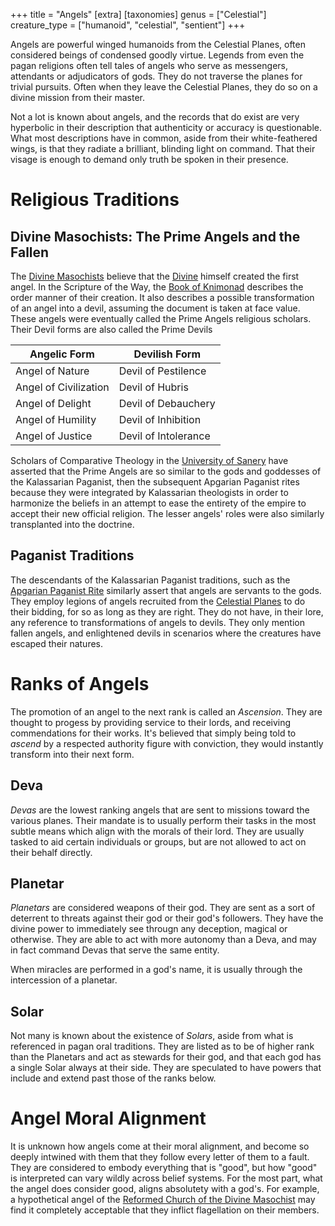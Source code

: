 +++
title = "Angels"
[extra]
[taxonomies]
genus = ["Celestial"]
creature_type = ["humanoid", "celestial", "sentient"]
+++

Angels are powerful winged humanoids from the Celestial Planes, often considered beings of condensed goodly virtue. Legends from even the pagan religions often tell tales of angels who serve as messengers, attendants or adjudicators of gods. They do not traverse the planes for trivial pursuits. Often when they leave the Celestial Planes, they do so on a divine mission from their master.

Not a lot is known about angels, and the records that do exist are very hyperbolic in their description that authenticity or accuracy is questionable. What most descriptions have in common, aside from their white-feathered wings, is that they radiate a brilliant, blinding light on command. That their visage is enough to demand only truth be spoken in their presence.

# Religious Traditions

## Divine Masochists: The Prime Angels and the Fallen
The [Divine Masochists](@/organizations/orthodox-divine-masochist.md) believe that the [Divine](@/characters/divine-masochist.md) himself created the first angel. In the Scripture of the Way, the [Book of Knimonad](@/religions/divine-masochism/orthodox/doctrine/knimonad.md) describes the order manner of their creation. It also describes a possible transformation of an angel into a devil, assuming the document is taken at face value. These angels were eventually called the Prime Angels religious scholars. Their Devil forms are also called the Prime Devils

| Angelic Form          | Devilish Form        |
| --------------------- | -------------------- |
| Angel of Nature       | Devil of Pestilence  |
| Angel of Civilization | Devil of Hubris      |
| Angel of Delight      | Devil of Debauchery  |
| Angel of Humility     | Devil of Inhibition  |
| Angel of Justice      | Devil of Intolerance |

Scholars of Comparative Theology in the [University of Sanery](@/organizations/university-of-sanery.md) have asserted that the Prime Angels are so similar to the gods and goddesses of the Kalassarian Paganist, then the subsequent Apgarian Paganist rites because they were integrated by Kalassarian theologists in order to harmonize the beliefs in an attempt to ease the entirety of the empire to accept their new official religion. The lesser angels' roles were also similarly transplanted into the doctrine.

## Paganist Traditions

The descendants of the Kalassarian Paganist traditions, such as the [Apgarian Paganist Rite](@/religions/paganism/apgarian/_index.md) similarly assert that angels are servants to the gods. They employ legions of angels recruited from the [Celestial Planes](@/locations/celestial-planes.md) to do their bidding, for so as long as they are right. They do not have, in their lore, any reference to transformations of angels to devils. They only mention fallen angels, and enlightened devils in scenarios where the creatures have escaped their natures.

# Ranks of Angels

The promotion of an angel to the next rank is called an *Ascension*. They are thought to progess by providing service to their lords, and receiving commendations for their works. It's believed that simply being told to *ascend* by a respected authority figure with conviction, they would instantly transform into their next form. 

## Deva

*Devas* are the lowest ranking angels that are sent to missions toward the various planes. Their mandate is to usually perform their tasks in the most subtle means which align with the morals of their lord. They are usually tasked to aid certain individuals or groups, but are not allowed to act on their behalf directly.

## Planetar

*Planetars* are considered weapons of their god. They are sent as a sort of deterrent to threats against their god or their god's followers. They have the divine power to immediately see througn any deception, magical or otherwise. They are able to act with more autonomy than a Deva, and may in fact command Devas that serve the same entity.

When miracles are performed in a god's name, it is usually through the intercession of a planetar.

## Solar

Not many is known about the existence of *Solars*, aside from what is referenced in pagan oral traditions. They are listed as to be of higher rank than the Planetars and act as stewards for their god, and that each god has a single Solar always at their side. They are speculated to have powers that include and extend past those of the ranks below.

# Angel Moral Alignment

It is unknown how angels come at their moral alignment, and become so deeply intwined with them that they follow every letter of them to a fault. They are considered to embody everything that is "good", but how "good" is interpreted can vary wildly across belief systems. For the most part, what the angel does consider good, aligns absolutety with a god's. For example, a hypothetical angel of the [Reformed Church of the Divine Masochist](@/religions/divine-masochism/reformist/_index.md) may find it completely acceptable that they inflict flagellation on their members.

